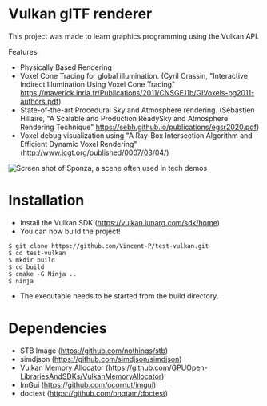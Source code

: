 # Vulkan glTF renderer

This project was made to learn graphics programming using the Vulkan API.

Features:
- Physically Based Rendering
- Voxel Cone Tracing for global illumination. (Cyril Crassin, "Interactive Indirect Illumination Using Voxel Cone Tracing" https://maverick.inria.fr/Publications/2011/CNSGE11b/GIVoxels-pg2011-authors.pdf)
- State-of-the-art Procedural Sky and Atmosphere rendering. (Sébastien Hillaire, "A Scalable and Production ReadySky and Atmosphere Rendering Technique" https://sebh.github.io/publications/egsr2020.pdf)
- Voxel debug visualization using "A Ray-Box Intersection Algorithm and Efficient Dynamic Voxel Rendering" (http://www.jcgt.org/published/0007/03/04/)

![Screen shot of Sponza, a scene often used in tech demos](https://media.discordapp.net/attachments/707881265751261244/755893378184642634/unknown.png?width=1183&height=684)

# Installation

- Install the Vulkan SDK (https://vulkan.lunarg.com/sdk/home)
- You can now build the project!

```
$ git clone https://github.com/Vincent-P/test-vulkan.git
$ cd test-vulkan
$ mkdir build
$ cd build
$ cmake -G Ninja ..
$ ninja
```

- The executable needs to be started from the build directory.

# Dependencies
- STB Image (https://github.com/nothings/stb)
- simdjson (https://github.com/simdjson/simdjson)
- Vulkan Memory Allocator (https://github.com/GPUOpen-LibrariesAndSDKs/VulkanMemoryAllocator)
- ImGui (https://github.com/ocornut/imgui)
- doctest (https://github.com/onqtam/doctest)
